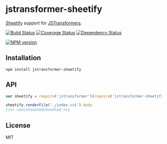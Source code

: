 # jstransformer-sheetify

[Sheetify](https://github.com/sheetify/sheetify) support for [JSTransformers](http://github.com/jstransformers).

[![Build Status](https://img.shields.io/travis/jstransformers/jstransformer-sheetify/master.svg)](https://travis-ci.org/jstransformers/jstransformer-sheetify)
[![Coverage Status](https://img.shields.io/codecov/c/github/jstransformers/jstransformer-sheetify/master.svg)](https://codecov.io/gh/jstransformers/jstransformer-sheetify)
[![Dependency Status](https://img.shields.io/david/jstransformers/jstransformer-sheetify/master.svg)](http://david-dm.org/jstransformers/jstransformer-sheetify)

[![NPM version](https://img.shields.io/npm/v/jstransformer-sheetify.svg)](https://www.npmjs.org/package/jstransformer-sheetify)

## Installation

    npm install jstransformer-sheetify

## API

```js
var sheetify = require('jstransformer')(require('jstransformer-sheetify'))

sheetify.renderFile('./index.css').body
//=> concatenated/bundled css
```

## License

MIT
